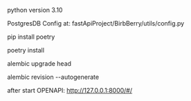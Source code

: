 python version 3.10

PostgresDB Config at: fastApiProject/BirbBerry/utils/config.py

pip install poetry

poetry install

alembic upgrade head

alembic revision --autogenerate


after start OPENAPI: http://127.0.0.1:8000/#/